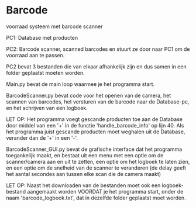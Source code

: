# Barcode
voorraad systeem met barcode scanner

PC1: Database met producten

PC2: Barcode scanner, scanned barcodes en stuurt ze door naar PC1 om de voorraad aan te passen.

PC2 bevat 3 bestanden die van elkaar afhankelijk zijn en dus samen in een folder geplaatst moeten worden.

Main.py bevat de main loop waarmee je het programma start.

BarcodeScanner.py bevat code voor het openen van de camera, het scannen van barcodes, het versturen van de barcode naar de Database-pc, en het schrijven van een logboek. 

LET OP: Het programma voegt gescande producten toe aan de Database door middel van een '+' in de functie 'handle_barcode_info' op lijn 40. Als het programma juist gescande producten moet weghalen uit de Database, verander dan de '+' in een '-'.

BarcodeScanner_GUI.py bevat de grafische interface dat het programma toegankelijk maakt, en bestaat uit een menu met een optie om de scanner/camera aan en uit te zetten, een optie om het logboek te laten zien, en een optie om de snelheid van de scanner te veranderen (de delay geeft het aantal secondes aan tussen elke scan die de camera maakt)

LET OP: Naast het downloaden van de bestanden moet ook een logboek-bestand aangemaakt worden VOORDAT je het programma start, onder de naam 'barcode_logbook.txt', dat in dezelfde folder geplaatst moet worden. 
